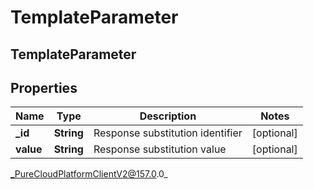 # TemplateParameter

## TemplateParameter

## Properties

|Name | Type | Description | Notes|
|------------ | ------------- | ------------- | -------------|
| **_id** | **String** | Response substitution identifier | [optional] |
| **value** | **String** | Response substitution value | [optional] |



_PureCloudPlatformClientV2@157.0.0_
